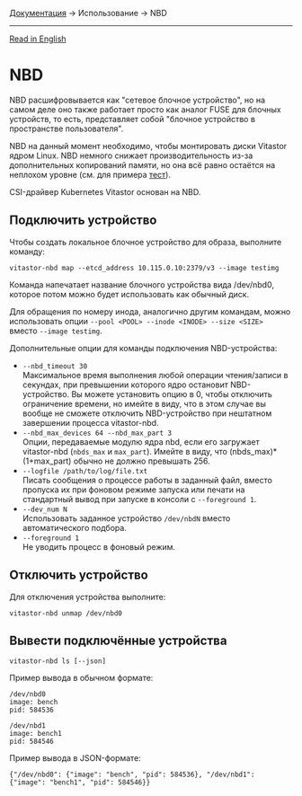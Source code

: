 [Документация](../../README-ru.md#документация) → Использование → NBD

-----

[Read in English](nbd.en.md)

# NBD

NBD расшифровывается как "сетевое блочное устройство", но на самом деле оно также
работает просто как аналог FUSE для блочных устройств, то есть, представляет собой
"блочное устройство в пространстве пользователя".

NBD на данный момент необходимо, чтобы монтировать диски Vitastor ядром Linux.
NBD немного снижает производительность из-за дополнительных копирований памяти,
но она всё равно остаётся на неплохом уровне (см. для примера [тест](../performance/comparison1.ru.md#vitastor-0-4-0-nbd)).

CSI-драйвер Kubernetes Vitastor основан на NBD.

## Подключить устройство

Чтобы создать локальное блочное устройство для образа, выполните команду:

```
vitastor-nbd map --etcd_address 10.115.0.10:2379/v3 --image testimg
```

Команда напечатает название блочного устройства вида /dev/nbd0, которое потом можно
будет использовать как обычный диск.

Для обращения по номеру инода, аналогично другим командам, можно использовать опции
`--pool <POOL> --inode <INODE> --size <SIZE>` вместо `--image testimg`.

Дополнительные опции для команды подключения NBD-устройства:

* `--nbd_timeout 30` \
  Максимальное время выполнения любой операции чтения/записи в секундах, при
  превышении которого ядро остановит NBD-устройство. Вы можете установить опцию
  в 0, чтобы отключить ограничение времени, но имейте в виду, что в этом случае
  вы вообще не сможете отключить NBD-устройство при нештатном завершении процесса
  vitastor-nbd.
* `--nbd_max_devices 64 --nbd_max_part 3` \
  Опции, передаваемые модулю ядра nbd, если его загружает vitastor-nbd
  (`nbds_max` и `max_part`). Имейте в виду, что (nbds_max)*(1+max_part)
  обычно не должно превышать 256.
* `--logfile /path/to/log/file.txt` \
  Писать сообщения о процессе работы в заданный файл, вместо пропуска их
  при фоновом режиме запуска или печати на стандартный вывод при запуске
  в консоли с `--foreground 1`.
* `--dev_num N` \
  Использовать заданное устройство `/dev/nbdN` вместо автоматического подбора.
* `--foreground 1` \
  Не уводить процесс в фоновый режим.

## Отключить устройство

Для отключения устройства выполните:

```
vitastor-nbd unmap /dev/nbd0
```

## Вывести подключённые устройства

```
vitastor-nbd ls [--json]
```

Пример вывода в обычном формате:

```
/dev/nbd0
image: bench
pid: 584536

/dev/nbd1
image: bench1
pid: 584546
```

Пример вывода в JSON-формате:

```
{"/dev/nbd0": {"image": "bench", "pid": 584536}, "/dev/nbd1": {"image": "bench1", "pid": 584546}}
```
